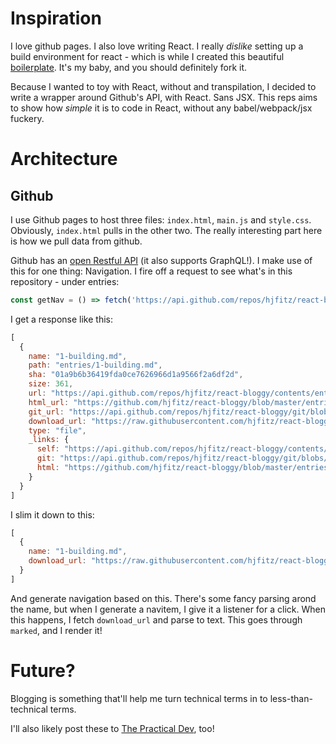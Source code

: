 # Inspiration

I love github pages. I also love writing React. I really *dislike* setting up a build environment for react - which is while I created this beautiful [boilerplate](https://github.com/hjfitz/PWA-Boilerplate). It's my baby, and you should definitely fork it.

Because I wanted to toy with React, without and transpilation, I decided to write a wrapper around Github's API, with React. Sans JSX. This reps aims to show how *simple* it is to code in React, without any babel/webpack/jsx fuckery.

# Architecture
## Github
I use Github pages to host three files: `index.html`, `main.js` and `style.css`. Obviously, `index.html` pulls in the other two. The really interesting part here is how we pull data from github.

Github has an [open Restful API](https://developer.github.com/v3/) (it also supports GraphQL!). I make use of this for one thing: Navigation. I fire off a request to see what's in this repository - under entries:

```js
const getNav = () => fetch('https://api.github.com/repos/hjfitz/react-bloggy/contents/entries').then(resp => resp.json());
```

I get a response like this:
```js
[
  {
    name: "1-building.md",
    path: "entries/1-building.md",
    sha: "01a9b6b36419fda0ce7626966d1a9566f2a6df2d",
    size: 361,
    url: "https://api.github.com/repos/hjfitz/react-bloggy/contents/entries/1-building.md?ref=master",
    html_url: "https://github.com/hjfitz/react-bloggy/blob/master/entries/1-building.md",
    git_url: "https://api.github.com/repos/hjfitz/react-bloggy/git/blobs/01a9b6b36419fda0ce7626966d1a9566f2a6df2d",
    download_url: "https://raw.githubusercontent.com/hjfitz/react-bloggy/master/entries/1-building.md",
    type: "file",
    _links: {
      self: "https://api.github.com/repos/hjfitz/react-bloggy/contents/entries/1-building.md?ref=master",
      git: "https://api.github.com/repos/hjfitz/react-bloggy/git/blobs/01a9b6b36419fda0ce7626966d1a9566f2a6df2d",
      html: "https://github.com/hjfitz/react-bloggy/blob/master/entries/1-building.md"
    }
  }
]
```

I slim it down to this:

```js
[
  {
    name: "1-building.md",
    download_url: "https://raw.githubusercontent.com/hjfitz/react-bloggy/master/entries/1-building.md",
  }
]
```

And generate navigation based on this. There's some fancy parsing arond the name, but when I generate a navitem, I give it a listener for a click. When this happens, I fetch `download_url` and parse to text. This goes through `marked`, and I render it! 

# Future?
Blogging is something that'll help me turn technical terms in to less-than-technical terms.

I'll also likely post these to [The Practical Dev](https://dev.to/hjfitz), too!